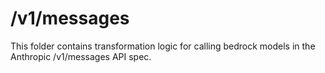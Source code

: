 # /v1/messages

This folder contains transformation logic for calling bedrock models in the Anthropic /v1/messages API spec.